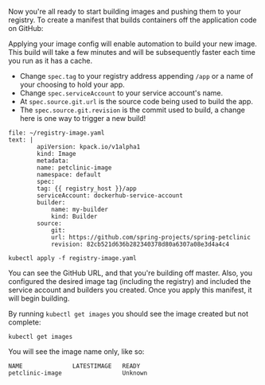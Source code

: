 

Now you're all ready to start building images and pushing them to your registry. To create a manifest that builds containers off the application code on GitHub:

Applying your image config will enable automation to build your new image.
This build will take a few minutes and will be subsequently faster each time you run as it has a cache. 

- Change `spec.tag` to your registry address appending `/app` or a name of your choosing to hold your app.
- Change `spec.serviceAccount` to your service account's name.
- At `spec.source.git.url` is the source code being used to build the app.
- The `spec.source.git.revision` is the commit used to build, a change here is one way to trigger a new build!

```editor:append-lines-to-file
file: ~/registry-image.yaml
text: |
        apiVersion: kpack.io/v1alpha1
        kind: Image
        metadata:
        name: petclinic-image
        namespace: default
        spec:
        tag: {{ registry_host }}/app
        serviceAccount: dockerhub-service-account
        builder:
            name: my-builder
            kind: Builder
        source:
            git:
            url: https://github.com/spring-projects/spring-petclinic
            revision: 82cb521d636b282340378d80a6307a08e3d4a4c4

```

```execute-1
kubectl apply -f registry-image.yaml
``` 

You can see the GitHub URL, and that you're building off master. Also, you configured the desired image tag (including the registry) and included the service account and builders you created. Once you apply this manifest, it will begin building.


By running `kubectl get images` you should see the image created but not complete:
```execute-1
kubectl get images
```

You will see the image name only, like so:
```
NAME              LATESTIMAGE   READY
petclinic-image                 Unknown
```